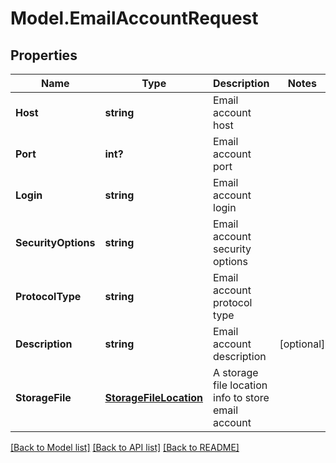 # Model.EmailAccountRequest

## Properties
Name | Type | Description | Notes
------------ | ------------- | ------------- | -------------
**Host** | **string** | Email account host | 
**Port** | **int?** | Email account port | 
**Login** | **string** | Email account login | 
**SecurityOptions** | **string** | Email account security options | 
**ProtocolType** | **string** | Email account protocol type | 
**Description** | **string** | Email account description | [optional] 
**StorageFile** | [**StorageFileLocation**](StorageFileLocation.md) | A storage file location info to store email account | 



[[Back to Model list]](README.md#documentation-for-models) [[Back to API list]](README.md#documentation-for-api-endpoints) [[Back to README]](README.md)


